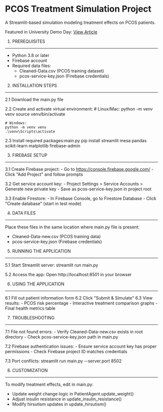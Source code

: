 PCOS Treatment Simulation Project
================================

A Streamlit-based simulation modeling treatment effects on PCOS patients.

Featured in University Demo Day: [View Article]([https://www.uwindsor.ca/dailynews/2025-04-25/](https://www.uwindsor.ca/dailynews/2025-04-25/crime-prediction-women%E2%80%99s-health-students-demo-real-world-tech-solutions))


1. PREREQUISITES
----------------
- Python 3.8 or later
- Firebase account
- Required data files:
  * Cleaned-Data.csv (PCOS training dataset)
  * pcos-service-key.json (Firebase credentials)

2. INSTALLATION STEPS
---------------------
2.1 Download the main.py file

2.2 Create and activate virtual environment:
    # Linux/Mac:
    python -m venv venv
    source venv/bin/activate
    
    # Windows:
    python -m venv venv
    .\venv\Scripts\activate

2.3 Install required packages:main.py
    pip install streamlit mesa pandas scikit-learn matplotlib firebase-admin

3. FIREBASE SETUP 
----------------------------
3.1 Create Firebase project:
    - Go to https://console.firebase.google.com/
    - Click "Add Project" and follow prompts

3.2 Get service account key:
    - Project Settings > Service Accounts > Generate new private key
    - Save as pcos-service-key.json in project root

3.3 Enable Firestore:
    - In Firebase Console, go to Firestore Database
    - Click "Create database" (start in test mode)

4. DATA FILES
-------------
Place these files in the same location where main.py file is present:
- Cleaned-Data-new.csv (PCOS training data)
- pcos-service-key.json (Firebase credentials)

5. RUNNING THE APPLICATION
-------------------------
5.1 Start Streamlit server:
    streamlit run main.py

5.2 Access the app:
    Open http://localhost:8501 in your browser

6. USING THE APPLICATION
-----------------------
6.1 Fill out patient information form
6.2 Click "Submit & Simulate"
6.3 View results:
    - PCOS risk percentage
    - Interactive treatment comparison graphs
    - Final health metrics table

7. TROUBLESHOOTING
------------------
7.1 File not found errors:
    - Verify Cleaned-Data-new.csv exists in root directory
    - Check pcos-service-key.json path in main.py

7.2 Firebase authentication issues:
    - Ensure service account key has proper permissions
    - Check Firebase project ID matches credentials

7.3 Port conflicts:
    streamlit run main.py --server.port 8502

8. CUSTOMIZATION
----------------
To modify treatment effects, edit in main.py:
- Update weight change logic in PatientAgent.update_weight()
- Adjust insulin resistance in update_insulin_resistance()
- Modify hirsutism updates in update_hirsutism()

